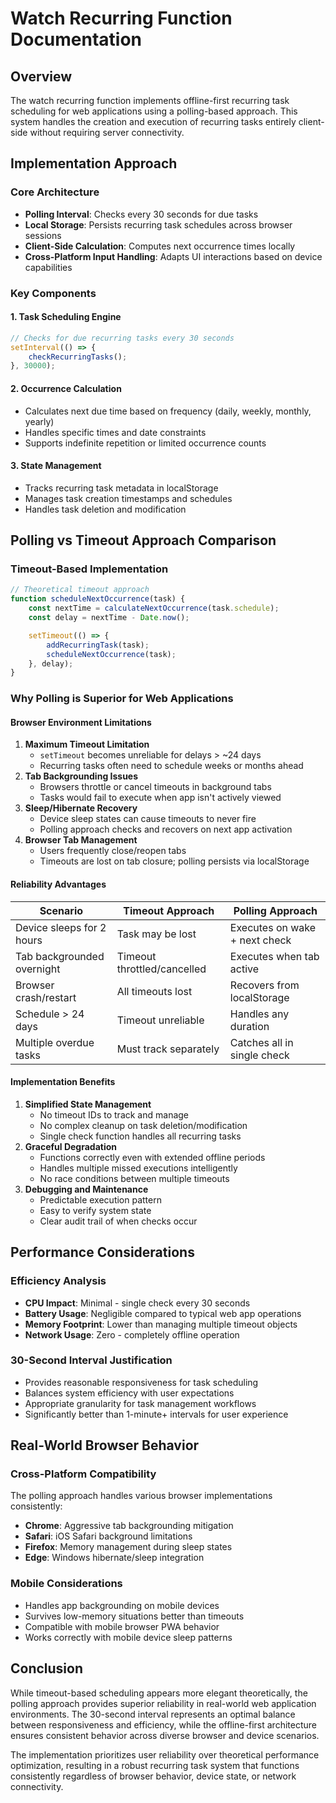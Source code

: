 # Watch Recurring Function Documentation

## Overview

The watch recurring function implements offline-first recurring task scheduling for web applications using a polling-based approach. This system handles the creation and execution of recurring tasks entirely client-side without requiring server connectivity.

## Implementation Approach

### Core Architecture

- **Polling Interval**: Checks every 30 seconds for due tasks
- **Local Storage**: Persists recurring task schedules across browser sessions
- **Client-Side Calculation**: Computes next occurrence times locally
- **Cross-Platform Input Handling**: Adapts UI interactions based on device capabilities

### Key Components

#### 1. Task Scheduling Engine

```javascript
// Checks for due recurring tasks every 30 seconds
setInterval(() => {
    checkRecurringTasks();
}, 30000);
```

#### 2. Occurrence Calculation

- Calculates next due time based on frequency (daily, weekly, monthly, yearly)
- Handles specific times and date constraints
- Supports indefinite repetition or limited occurrence counts

#### 3. State Management

- Tracks recurring task metadata in localStorage
- Manages task creation timestamps and schedules
- Handles task deletion and modification

## Polling vs Timeout Approach Comparison

### Timeout-Based Implementation

```javascript
// Theoretical timeout approach
function scheduleNextOccurrence(task) {
    const nextTime = calculateNextOccurrence(task.schedule);
    const delay = nextTime - Date.now();

    setTimeout(() => {
        addRecurringTask(task);
        scheduleNextOccurrence(task);
    }, delay);
}
```

### Why Polling is Superior for Web Applications

#### Browser Environment Limitations

1. **Maximum Timeout Limitation**
   - `setTimeout` becomes unreliable for delays > ~24 days
   - Recurring tasks often need to schedule weeks or months ahead
2. **Tab Backgrounding Issues**
   - Browsers throttle or cancel timeouts in background tabs
   - Tasks would fail to execute when app isn't actively viewed
3. **Sleep/Hibernate Recovery**
   - Device sleep states can cause timeouts to never fire
   - Polling approach checks and recovers on next app activation
4. **Browser Tab Management**
   - Users frequently close/reopen tabs
   - Timeouts are lost on tab closure; polling persists via localStorage

#### Reliability Advantages

|Scenario                  |Timeout Approach           |Polling Approach             |
|--------------------------|---------------------------|-----------------------------|
|Device sleeps for 2 hours |Task may be lost           |Executes on wake + next check|
|Tab backgrounded overnight|Timeout throttled/cancelled|Executes when tab active     |
|Browser crash/restart     |All timeouts lost          |Recovers from localStorage   |
|Schedule > 24 days        |Timeout unreliable         |Handles any duration         |
|Multiple overdue tasks    |Must track separately      |Catches all in single check  |

#### Implementation Benefits

1. **Simplified State Management**
   - No timeout IDs to track and manage
   - No complex cleanup on task deletion/modification
   - Single check function handles all recurring tasks
2. **Graceful Degradation**
   - Functions correctly even with extended offline periods
   - Handles multiple missed executions intelligently
   - No race conditions between multiple timeouts
3. **Debugging and Maintenance**
   - Predictable execution pattern
   - Easy to verify system state
   - Clear audit trail of when checks occur

## Performance Considerations

### Efficiency Analysis

- **CPU Impact**: Minimal - single check every 30 seconds
- **Battery Usage**: Negligible compared to typical web app operations
- **Memory Footprint**: Lower than managing multiple timeout objects
- **Network Usage**: Zero - completely offline operation

### 30-Second Interval Justification

- Provides reasonable responsiveness for task scheduling
- Balances system efficiency with user expectations
- Appropriate granularity for task management workflows
- Significantly better than 1-minute+ intervals for user experience

## Real-World Browser Behavior

### Cross-Platform Compatibility

The polling approach handles various browser implementations consistently:

- **Chrome**: Aggressive tab backgrounding mitigation
- **Safari**: iOS Safari background limitations
- **Firefox**: Memory management during sleep states
- **Edge**: Windows hibernate/sleep integration

### Mobile Considerations

- Handles app backgrounding on mobile devices
- Survives low-memory situations better than timeouts
- Compatible with mobile browser PWA behavior
- Works correctly with mobile device sleep patterns

## Conclusion

While timeout-based scheduling appears more elegant theoretically, the polling approach provides superior reliability in real-world web application environments. The 30-second interval represents an optimal balance between responsiveness and efficiency, while the offline-first architecture ensures consistent behavior across diverse browser and device scenarios.

The implementation prioritizes user reliability over theoretical performance optimization, resulting in a robust recurring task system that functions consistently regardless of browser behavior, device state, or network connectivity.
